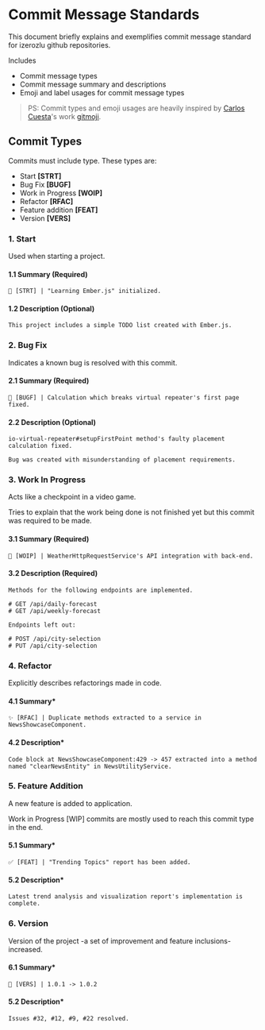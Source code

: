 # Commit Message Standards

This document briefly explains and exemplifies commit message standard for izerozlu github repositories.

Includes
* Commit message types
* Commit message summary and descriptions
* Emoji and label usages for commit message types

> PS: Commit types and emoji usages are heavily inspired by [Carlos Cuesta](https://carloscuesta.me/)'s work [gitmoji](https://github.com/carloscuesta/gitmoji).

## Commit Types

Commits must include type. These types are:
* Start **[STRT]**
* Bug Fix **[BUGF]**
* Work in Progress **[WOIP]**
* Refactor **[RFAC]**
* Feature addition **[FEAT]**
* Version **[VERS]**

### 1. Start

Used when starting a project.

#### 1.1 Summary (Required)

```
🎉 [STRT] | "Learning Ember.js" initialized.
```
#### 1.2 Description (Optional)

```
This project includes a simple TODO list created with Ember.js.
```

### 2. Bug Fix

Indicates a known bug is resolved with this commit.

#### 2.1 Summary (Required)

```
🐛 [BUGF] | Calculation which breaks virtual repeater's first page fixed.
```
#### 2.2 Description (Optional)

```
io-virtual-repeater#setupFirstPoint method's faulty placement calculation fixed.

Bug was created with misunderstanding of placement requirements.
```

### 3. Work In Progress

Acts like a checkpoint in a video game. 

Tries to explain that the work being done is not finished yet but this commit was required to be made.

#### 3.1 Summary (Required)

```
🔖 [WOIP] | WeatherHttpRequestService's API integration with back-end.
```
#### 3.2 Description (Required)

```
Methods for the following endpoints are implemented.

# GET /api/daily-forecast
# GET /api/weekly-forecast

Endpoints left out:

# POST /api/city-selection
# PUT /api/city-selection
```

### 4. Refactor

Explicitly describes refactorings made in code.

#### 4.1 Summary*

```
✨ [RFAC] | Duplicate methods extracted to a service in NewsShowcaseComponent.
```
#### 4.2 Description*

```
Code block at NewsShowcaseComponent:429 -> 457 extracted into a method named "clearNewsEntity" in NewsUtilityService.
```

### 5. Feature Addition

A new feature is added to application.

Work in Progress [WIP] commits are mostly used to reach this commit type in the end.

#### 5.1 Summary*

```
✅ [FEAT] | "Trending Topics" report has been added.
```
#### 5.2 Description*

```
Latest trend analysis and visualization report's implementation is complete.
```

### 6. Version

Version of the project -a set of improvement and feature inclusions- increased. 

#### 6.1 Summary*

```
🍻 [VERS] | 1.0.1 -> 1.0.2
```
#### 5.2 Description*

```
Issues #32, #12, #9, #22 resolved.
```
